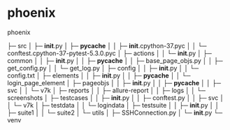 # phoenix

phoenix

├─ src
│    ├─ __init__.py
│    ├─ __pycache__
│    │    ├─ __init__.cpython-37.pyc
│    │    └─ conftest.cpython-37-pytest-5.3.0.pyc
│    ├─ actions
│    │    └─ __init__.py
│    ├─ common
│    │    ├─ __init__.py
│    │    ├─ __pycache__
│    │    ├─ base_page_objs.py
│    │    ├─ get_config.py
│    │    └─ get_log.py
│    ├─ config
│    │    ├─ __init__.py
│    │    └─ config.txt
│    ├─ elements
│    │    ├─ __init__.py
│    │    ├─ __pycache__
│    │    └─ login_page_element
│    ├─ pageobjs
│    │    ├─ __init__.py
│    │    ├─ __pycache__
│    │    ├─ svc
│    │    └─ v7k
│    ├─ reports
│    │    ├─ allure-report
│    │    ├─ logs
│    │    └─ screenshots
│    ├─ testcases
│    │    ├─ __init__.py
│    │    ├─ conftest.py
│    │    ├─ svc
│    │    └─ v7k
│    ├─ testdata
│    │    └─ logindata
│    ├─ testsuite
│    │    ├─ __init__.py
│    │    ├─ suite1
│    │    └─ suite2
│    └─ utils
│           ├─ SSHConnection.py
│           └─ __init__.py
└─ venv
     

